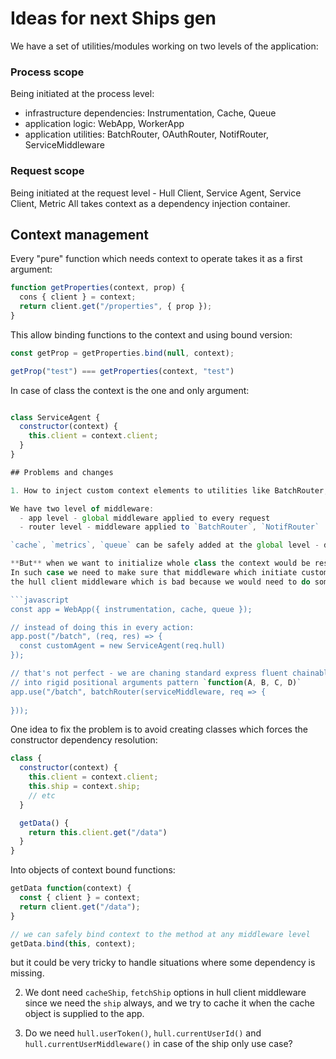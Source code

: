 # Ideas for next Ships gen

We have a set of utilities/modules working on two levels of the application:

### Process scope
Being initiated at the process level:
  - infrastructure dependencies: Instrumentation, Cache, Queue
  - application logic: WebApp, WorkerApp
  - application utilities: BatchRouter, OAuthRouter, NotifRouter, ServiceMiddleware

### Request scope
Being initiated at the request level - Hull Client, Service Agent, Service Client, Metric
All takes context as a dependency injection container.


## Context management

Every "pure" function which needs context to operate takes it as a first argument:

```javascript
function getProperties(context, prop) {
  cons { client } = context;
  return client.get("/properties", { prop });
}
```

This allow binding functions to the context and using bound version:

```javascript
const getProp = getProperties.bind(null, context);

getProp("test") === getProperties(context, "test")
```

In case of class the context is the one and only argument:

```javascript

class ServiceAgent {
  constructor(context) {
    this.client = context.client;
  }
}

## Problems and changes

1. How to inject custom context elements to utilities like BatchRouter, NotifRouter (which have a internal stack of middleware)?

We have two level of middleware:
  - app level - global middleware applied to every request
  - router level - middleware applied to `BatchRouter`, `NotifRouter`

`cache`, `metrics`, `queue` can be safely added at the global level - don't depend on other modules at the initialization step, they resolve the dependency at the call step (`req.hull.metric.value()` - picks data from `req.hull.client.configuration()` when called)

**But** when we want to initialize whole class the context would be resolved at the initialization step.
In such case we need to make sure that middleware which initiate custom module is called ***after***
the hull client middleware which is bad because we would need to do something like this:

```javascript
const app = WebApp({ instrumentation, cache, queue });

// instead of doing this in every action:
app.post("/batch", (req, res) => {
  const customAgent = new ServiceAgent(req.hull)
});

// that's not perfect - we are chaning standard express fluent chainable pattern (`.use().use()`)
// into rigid positional arguments pattern `function(A, B, C, D)`
app.use("/batch", batchRouter(serviceMiddleware, req => {
  
}));
```

One idea to fix the problem is to avoid creating classes which forces the constructor dependency resolution:

```javascript
class {
  constructor(context) {
    this.client = context.client;
    this.ship = context.ship;
    // etc
  }

  getData() {
    return this.client.get("/data")
  }
}
```

Into objects of context bound functions:

```javascript
getData function(context) {
  const { client } = context;
  return client.get("/data");
}

// we can safely bind context to the method at any middleware level
getData.bind(this, context);
```

but it could be very tricky to handle situations where some dependency is missing.

2. We dont need `cacheShip`, `fetchShip` options in hull client middleware since we need the `ship` always,
and we try to cache it when the cache object is supplied to the app.

3. Do we need `hull.userToken()`, `hull.currentUserId()` and `hull.currentUserMiddleware()` in case of the ship only use case?


